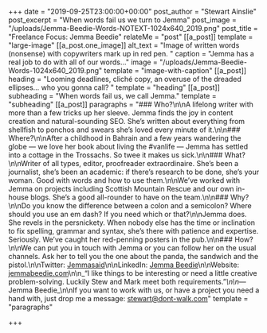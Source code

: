 +++
date = "2019-09-25T23:00:00+00:00"
post_author = "Stewart Ainslie"
post_excerpt = "When words fail us we turn to Jemma"
post_image = "/uploads/Jemma-Beedie-Words-NOTEXT-1024x640_2019.png"
post_title = "Freelance Focus: Jemma Beedie"
relateMe = "post"
[[a_post]]
template = "large-image"
[[a_post.one_image]]
alt_text = "Image of written words (nonsense) with copywriters mark up in red pen. "
caption = "Jemma has a real job to do with all of our words..."
image = "/uploads/Jemma-Beedie-Words-1024x640_2019.png"
template = "image-with-caption"
[[a_post]]
heading = "Looming deadlines, cliché copy, an overuse of the dreaded ellipses… who you gonna call? "
template = "heading"
[[a_post]]
subheading = "When words fail us, we call Jemma."
template = "subheading"
[[a_post]]
paragraphs = "### Who?\n\nA lifelong writer with more than a few tricks up her sleeve. Jemma finds the joy in content creation and natural-sounding SEO. She’s written about everything from shellfish to ponchos and swears she’s loved every minute of it.\n\n### Where?\n\nAfter a childhood in Bahrain and a few years wandering the globe — we love her book about living the #vanlife — Jemma has settled into a cottage in the Trossachs. So twee it makes us sick.\n\n### What?\n\nWriter of all types, editor, proofreader extraordinaire. She’s been a journalist, she’s been an academic: if there’s research to be done, she’s your woman. Good with words and how to use them.\n\nWe’ve worked with Jemma on projects including Scottish Mountain Rescue and our own in-house blogs. She’s a good all-rounder to have on the team.\n\n### Why?\n\nDo you know the difference between a colon and a semicolon? Where should you use an em dash? If you need which or that?\n\nJemma does. She revels in the persnickety. When nobody else has the time or inclination to fix spelling, grammar and syntax, she’s there with patience and expertise. Seriously. We’ve caught her red-penning posters in the pub.\n\n### How?\n\nWe can put you in touch with Jemma or you can follow her on the usual channels. Ask her to tell you the one about the panda, the sandwich and the pistol.\n\nTwitter: [Jemmasaid](https://twitter.com/jemmasaid)\n\nLinkedIn: [Jemma Beedie](https://www.linkedin.com/in/jemma-beedie-75b08039/)\n\nWebsite: [jemmabeedie.com](https://jemmabeedie.com/)\n\n_“I like things to be interesting or need a little creative problem-solving. Luckily Stew and Mark meet both requirements.”_\n\n_— Jemma Beedie_\n\nIf you want to work with us, or have a project you need a hand with, just drop me a message: stewart@dont-walk.com"
template = "paragraphs"

+++
